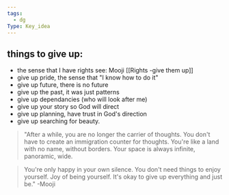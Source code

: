 ```yaml
---
tags:
  - dg
Type: Key_idea
---
```



## things to give up:
- the sense that I have rights see: Mooji [[Rights -give them up]]
- give up pride, the sense that "I know how to do it"
- give up future, there is no future
- give up the past, it was just patterns
- give up dependancies (who will look after me)
- give up your story so God will direct
- give up planning, have trust in God's direction
- give up searching for beauty.


>"After a while, you are no longer the carrier of thoughts.
You don't have to create an immigration counter for thoughts. You're like a land with no name, without borders. Your space is always infinite, panoramic, wide.

>You're only happy in your own silence. You don't need things to enjoy yourself. Joy of being yourself. It's okay to give up everything and just be." -Mooji